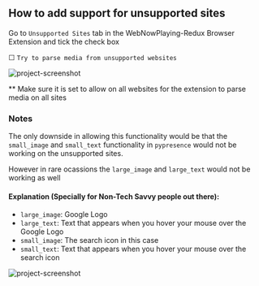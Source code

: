 ## How to add support for unsupported sites
Go to `Unsupported Sites` tab in the WebNowPlaying-Redux Browser Extension and tick the check box 

&#x2610; `Try to parse media from unsupported websites`

<img src="https://i.imgur.com/TSQf44M.png" alt="project-screenshot" >

** Make sure it is set to allow on all websites for the extension to parse media on all sites

### Notes
The only downside in allowing this functionality would be that the `small_image` and `small_text` functionality in `pypresence` would not be working on the unsupported sites. 

However in rare ocassions the `large_image` and `large_text` would not be working as well


#### Explanation (Specially for Non-Tech Savvy people out there): 
- `large_image`: Google Logo
- `large_text`: Text that appears when you hover your mouse over the Google Logo
- `small_image`: The search icon in this case
- `small_text`: Text that appears when you hover your mouse over the search icon

<img src="https://i.imgur.com/9MR1I53.png" alt="project-screenshot" >
